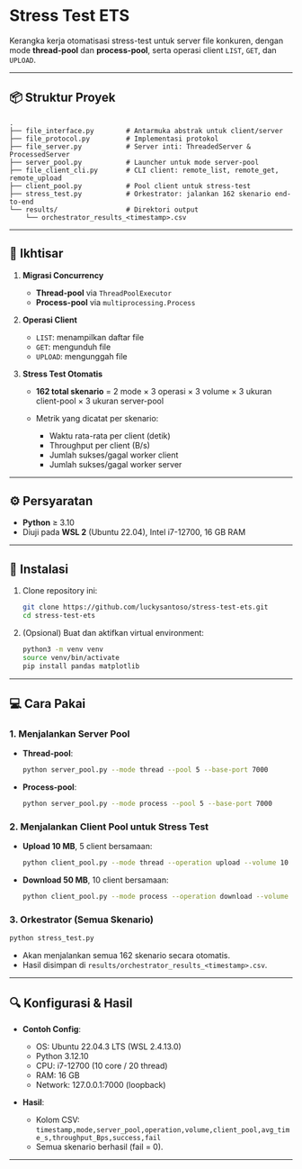
# Stress Test ETS

Kerangka kerja otomatisasi stress-test untuk server file konkuren, dengan mode **thread-pool** dan **process-pool**, serta operasi client `LIST`, `GET`, dan `UPLOAD`.

---

## 📦 Struktur Proyek

```
.
├── file_interface.py        # Antarmuka abstrak untuk client/server
├── file_protocol.py         # Implementasi protokol
├── file_server.py           # Server inti: ThreadedServer & ProcessedServer
├── server_pool.py           # Launcher untuk mode server-pool
├── file_client_cli.py       # CLI client: remote_list, remote_get, remote_upload
├── client_pool.py           # Pool client untuk stress-test
├── stress_test.py           # Orkestrator: jalankan 162 skenario end-to-end
└── results/                 # Direktori output
    └── orchestrator_results_<timestamp>.csv
```

---

## 📝 Ikhtisar

1. **Migrasi Concurrency**

   * **Thread-pool** via `ThreadPoolExecutor`
   * **Process-pool** via `multiprocessing.Process`

2. **Operasi Client**

   * `LIST`: menampilkan daftar file
   * `GET`: mengunduh file
   * `UPLOAD`: mengunggah file

3. **Stress Test Otomatis**

   * **162 total skenario** =
     2 mode × 3 operasi × 3 volume × 3 ukuran client-pool × 3 ukuran server-pool
   * Metrik yang dicatat per skenario:

     * Waktu rata-rata per client (detik)
     * Throughput per client (B/s)
     * Jumlah sukses/gagal worker client
     * Jumlah sukses/gagal worker server

---

## ⚙️ Persyaratan

* **Python** ≥ 3.10
* Diuji pada **WSL 2** (Ubuntu 22.04), Intel i7-12700, 16 GB RAM

---

## 🚀 Instalasi

1. Clone repository ini:

   ```bash
   git clone https://github.com/luckysantoso/stress-test-ets.git
   cd stress-test-ets
   ```

2. (Opsional) Buat dan aktifkan virtual environment:

   ```bash
   python3 -m venv venv
   source venv/bin/activate
   pip install pandas matplotlib
   ```

---

## 💻 Cara Pakai

### 1. Menjalankan Server Pool

* **Thread-pool**:

  ```bash
  python server_pool.py --mode thread --pool 5 --base-port 7000
  ```

* **Process-pool**:

  ```bash
  python server_pool.py --mode process --pool 5 --base-port 7000
  ```

### 2. Menjalankan Client Pool untuk Stress Test

* **Upload 10 MB**, 5 client bersamaan:

  ```bash
  python client_pool.py --mode thread --operation upload --volume 10 --client-pool 5 --host 127.0.0.1 --port 7000
  ```

* **Download 50 MB**, 10 client bersamaan:

  ```bash
  python client_pool.py --mode process --operation download --volume 50 --client-pool 10 --host 127.0.0.1 --port 7000
  ```

### 3. Orkestrator (Semua Skenario)

```bash
python stress_test.py
```

* Akan menjalankan semua 162 skenario secara otomatis.
* Hasil disimpan di `results/orchestrator_results_<timestamp>.csv`.

---

## 🔍 Konfigurasi & Hasil

* **Contoh Config**:

  * OS: Ubuntu 22.04.3 LTS (WSL 2.4.13.0)
  * Python 3.12.10
  * CPU: i7-12700 (10 core / 20 thread)
  * RAM: 16 GB
  * Network: 127.0.0.1:7000 (loopback)

* **Hasil**:

  * Kolom CSV:
    `timestamp,mode,server_pool,operation,volume,client_pool,avg_time_s,throughput_Bps,success,fail`
  * Semua skenario berhasil (fail = 0).

---

